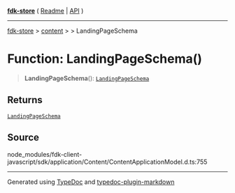 [**fdk-store**](../../../README.md) ( [Readme](../../../README.md) \| [API](../../../API.md) )

---

[fdk-store](../../../API.md) > [content](../../README.md) > [<internal>](../README.md) > LandingPageSchema

# Function: LandingPageSchema()

> **LandingPageSchema**(): [`LandingPageSchema`](../type-aliases/type-alias.LandingPageSchema.md)

## Returns

[`LandingPageSchema`](../type-aliases/type-alias.LandingPageSchema.md)

## Source

node_modules/fdk-client-javascript/sdk/application/Content/ContentApplicationModel.d.ts:755

---

Generated using [TypeDoc](https://typedoc.org/) and [typedoc-plugin-markdown](https://www.npmjs.com/package/typedoc-plugin-markdown)
